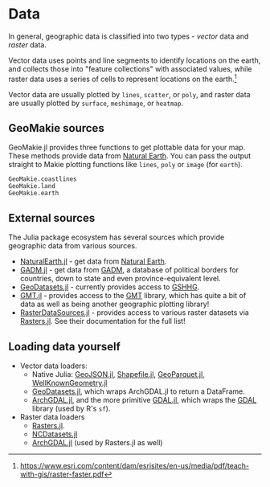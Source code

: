 # Data

In general, geographic data is classified into two types - _vector_ data and _raster_ data.

Vector data uses points and line segments to identify locations on the earth, and collects those into "feature collections" with associated values, while raster data uses a series of cells to represent locations on the earth.[^esri_raster_faster]

Vector data are usually plotted by `lines`, `scatter`, or `poly`, and raster data are usually plotted by `surface`, `meshimage`, or `heatmap`.

## GeoMakie sources

GeoMakie.jl provides three functions to get plottable data for your map.  These methods provide data from [Natural Earth](https://www.naturalearthdata.com/).  You can pass the output straight to Makie plotting functions like `lines`, `poly` or `image` (for `earth`).

```@docs
GeoMakie.coastlines
GeoMakie.land
GeoMakie.earth
```

## External sources 

The Julia package ecosystem has several sources which provide geographic data from various sources.  

- [NaturalEarth.jl](https://github.com/JuliaGeo/NaturalEarth.jl) - get data from [Natural Earth](https://www.naturalearthdata.com/).
- [GADM.jl](https://github.com/JuliaGeo/GADM.jl) - get data from [GADM](https://gadm.org/), a database of political borders for countries, down to state and even province-equivalent level.
- [GeoDatasets.jl](https://github.com/JuliaGeo/GeoDatasets.jl) - currently provides access to [GSHHG](https://www.soest.hawaii.edu/pwessel/gshhg/).
- [GMT.jl](https://github.com/JuliaGeo/GMT.jl) - provides access to the [GMT](https://www.generic-mapping-tools.org/) library, which has quite a bit of data as well as being another geographic plotting library!
- [RasterDataSources.jl](https://github.com/EcoJulia/RasterDataSources.jl) - provides access to various raster datasets via [Rasters.jl](https://github.com/rafaqz/Rasters.jl).  See their documentation for the full list!

## Loading data yourself

- Vector data loaders:
    - Native Julia: [GeoJSON.jl](https://github.com/JuliaGeo/GeoJSON.jl), [Shapefile.jl](https://github.com/JuliaGeo/Shapefile.jl), [GeoParquet.jl](https://github.com/JuliaGeo/GeoParquet.jl), [WellKnownGeometry.jl](https://github.com/evetion/WellKnownGeometry.jl)
    - [GeoDatasets.jl](https://github.com/evetion/GeoDatasets.jl), which wraps ArchGDAL.jl to return a DataFrame.
    - [ArchGDAL.jl](https://github.com/yeesian/ArchGDAL.jl), and the more primitive [GDAL.jl](https://github.com/yeesian/GDAL.jl), which wraps the [GDAL](https://gdal.org/) library (used by R's `sf`).
- Raster data loaders
    - [Rasters.jl](https://github.com/rafaqz/Rasters.jl).
    - [NCDatasets.jl](https://github.com/JuliaGeo/NCDatasets.jl)
    - [ArchGDAL.jl](https://github.com/yeesian/ArchGDAL.jl) (used by Rasters.jl as well)



[^esri_raster_faster]: https://www.esri.com/content/dam/esrisites/en-us/media/pdf/teach-with-gis/raster-faster.pdf

